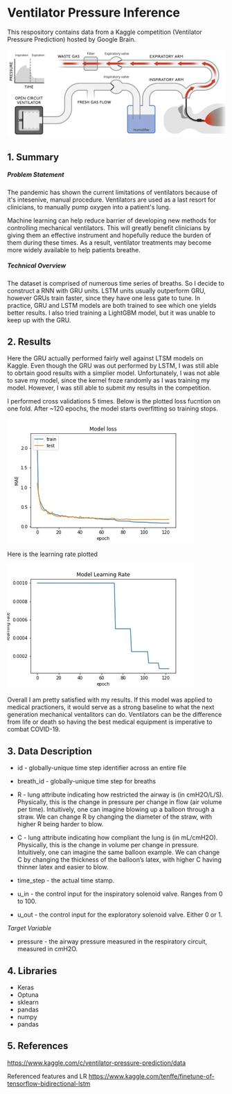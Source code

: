 # Ventilator Pressure Inference 


This respository contains data from a Kaggle competition 
(Ventilator Pressure Prediction) hosted by Google Brain.

![Loss Function](https://github.com/victorvvu/Google_Ventilator_RNN/blob/main/data_set_imgs/vent_gif.gif?raw=true)

## 1. Summary 

##### Problem Statement

The pandemic has shown the current limitations of ventilators because of it's intesenive, manual procedure. 
Ventilators are used as a last resort for clinicians, to manually pump oxygen into a patient's lung. 


Machine learning can help reduce barrier of developing new methods for controlling mechanical ventilators. 
This will greatly benefit clinicians by giving them an effective instrument and hopefully reduce the burden of them during these times.
As a result, ventilator treatments may become more widely available to help patients breathe.

##### Technical Overview
The dataset is comprised of numerous time series of breaths. So I decide to construct a RNN with GRU units. LSTM units usually outperform GRU, however
GRUs train faster, since they have one less gate to tune. In practice, GRU and LSTM models are both trained to see which one yields better results. I also tried training a LightGBM model, but it was unable to keep up with the GRU.

## 2. Results
Here the GRU actually performed fairly well against LTSM models on Kaggle. Even though the GRU was out performed by LSTM, I was still able to obrtain good results with a simplier model. Unfortunately, I was not able to save my model, since the kernel froze randomly as I was training my model. However, I was still able to submit my results in the competition. 

I performed cross validations 5 times. Below is the plotted loss fucntion on one fold. After ~120 epochs, the model starts overfitting so training stops.


![Loss Function](https://github.com/victorvvu/Google_Ventilator_RNN/blob/main/data_set_imgs/fig%20(3).jpg?raw=true)

Here is the learning rate plotted


![Learning Rate](https://github.com/victorvvu/Google_Ventilator_RNN/blob/main/data_set_imgs/fig2%20(1).jpg?raw=true)

 
Overall I am pretty satisfied with my results. If this model was applied to medical practioners, it would serve as a strong baseline to what the next generation mechanical ventalitors can do. Ventilators can be the difference from life or death so having the best medical equipment is imperative to combat COVID-19.
 
## 3. Data Description

- id - globally-unique time step identifier across an entire file

- breath_id - globally-unique time step for breaths

- R - lung attribute indicating how restricted the airway is (in cmH2O/L/S). Physically, this is the change in pressure per change in flow (air volume per time). Intuitively, one can imagine blowing up a balloon through a straw. We can change R by changing the diameter of the straw, with higher R being harder to blow.

- C - lung attribute indicating how compliant the lung is (in mL/cmH2O). Physically, this is the change in volume per change in pressure. Intuitively, one can imagine the same balloon example. We can change C by changing the thickness of the balloon’s latex, with higher C having thinner latex and easier to blow.

- time_step - the actual time stamp.

- u_in - the control input for the inspiratory solenoid valve. Ranges from 0 to 100.

- u_out - the control input for the exploratory solenoid valve. Either 0 or 1.

*Target Variable*
- pressure - the airway pressure measured in the respiratory circuit, measured in cmH2O.

  
## 4. Libraries

- Keras
- Optuna
- sklearn
- pandas
- numpy
- pandas 
## 5. References

https://www.kaggle.com/c/ventilator-pressure-prediction/data

Referenced features and LR 
https://www.kaggle.com/tenffe/finetune-of-tensorflow-bidirectional-lstm
